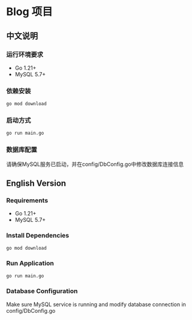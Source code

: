 # Blog 项目

## 中文说明

### 运行环境要求
- Go 1.21+
- MySQL 5.7+

### 依赖安装
```bash
go mod download
```

### 启动方式
```bash
go run main.go
```

### 数据库配置
请确保MySQL服务已启动，并在config/DbConfig.go中修改数据库连接信息

## English Version

### Requirements
- Go 1.21+
- MySQL 5.7+

### Install Dependencies
```bash
go mod download
```

### Run Application
```bash
go run main.go
```

### Database Configuration
Make sure MySQL service is running and modify database connection in config/DbConfig.go